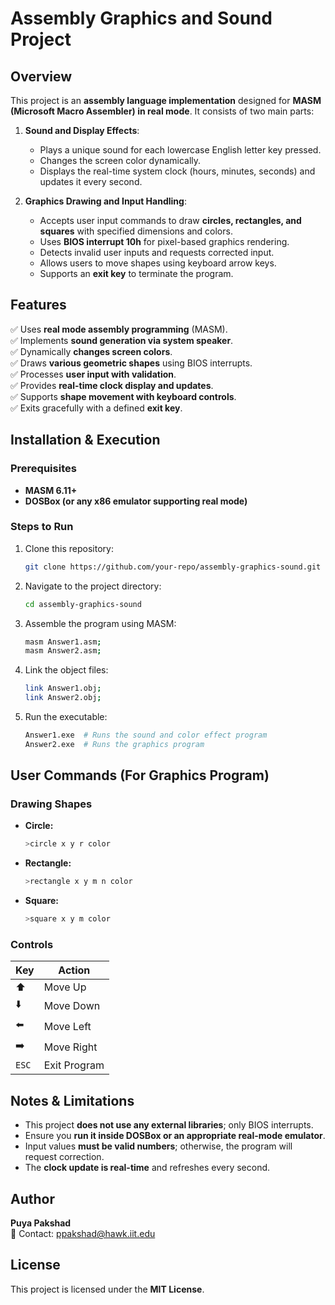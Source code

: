 # Assembly Graphics and Sound Project

## Overview
This project is an **assembly language implementation** designed for **MASM (Microsoft Macro Assembler) in real mode**. It consists of two main parts:

1. **Sound and Display Effects**: 
   - Plays a unique sound for each lowercase English letter key pressed.
   - Changes the screen color dynamically.
   - Displays the real-time system clock (hours, minutes, seconds) and updates it every second.

2. **Graphics Drawing and Input Handling**:
   - Accepts user input commands to draw **circles, rectangles, and squares** with specified dimensions and colors.
   - Uses **BIOS interrupt 10h** for pixel-based graphics rendering.
   - Detects invalid user inputs and requests corrected input.
   - Allows users to move shapes using keyboard arrow keys.
   - Supports an **exit key** to terminate the program.

## Features
✅ Uses **real mode assembly programming** (MASM).  
✅ Implements **sound generation via system speaker**.  
✅ Dynamically **changes screen colors**.  
✅ Draws **various geometric shapes** using BIOS interrupts.  
✅ Processes **user input with validation**.  
✅ Provides **real-time clock display and updates**.  
✅ Supports **shape movement with keyboard controls**.  
✅ Exits gracefully with a defined **exit key**.

## Installation & Execution
### **Prerequisites**
- **MASM 6.11+**
- **DOSBox (or any x86 emulator supporting real mode)**

### **Steps to Run**
1. Clone this repository:
   ```sh
   git clone https://github.com/your-repo/assembly-graphics-sound.git
   ```
2. Navigate to the project directory:
   ```sh
   cd assembly-graphics-sound
   ```
3. Assemble the program using MASM:
   ```sh
   masm Answer1.asm;
   masm Answer2.asm;
   ```
4. Link the object files:
   ```sh
   link Answer1.obj;
   link Answer2.obj;
   ```
5. Run the executable:
   ```sh
   Answer1.exe  # Runs the sound and color effect program
   Answer2.exe  # Runs the graphics program
   ```

## User Commands (For Graphics Program)
### **Drawing Shapes**
- **Circle:**
  ```sh
  >circle x y r color
  ```
- **Rectangle:**
  ```sh
  >rectangle x y m n color
  ```
- **Square:**
  ```sh
  >square x y m color
  ```

### **Controls**
| Key  | Action        |
|------|--------------|
| ⬆️    | Move Up      |
| ⬇️    | Move Down    |
| ⬅️    | Move Left    |
| ➡️    | Move Right   |
| `ESC`| Exit Program |

## Notes & Limitations
- This project **does not use any external libraries**; only BIOS interrupts.
- Ensure you **run it inside DOSBox or an appropriate real-mode emulator**.
- Input values **must be valid numbers**; otherwise, the program will request correction.
- The **clock update is real-time** and refreshes every second.

## Author
**Puya Pakshad**  
📧 Contact: [ppakshad@hawk.iit.edu](mailto:ppakshad@hawk.iit.edu)

## License
This project is licensed under the **MIT License**.
